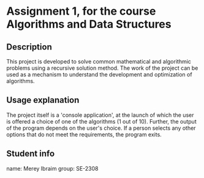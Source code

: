 # Assignment 1, for the course Algorithms and Data Structures

## Description 
This project is developed to solve common mathematical and algorithmic problems using a recursive solution method.
The work of the project can be used as a mechanism to understand the development and optimization of algorithms.

## Usage explanation
The project itself is a 'console application', at the launch of which the user is offered a choice of one of the algorithms (1 out of 10).
Further, the output of the program depends on the user's choice. If a person selects any other options that do not meet the requirements, the program exits.

## Student info
name: Merey Ibraim
group: SE-2308
